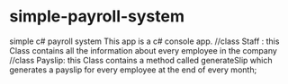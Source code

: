 # simple-payroll-system
simple c# payroll system
This app is a c# console app. 
//class Staff : this Class contains all the information about every employee in the company
//class Payslip: this Class contains a method called generateSlip which generates a payslip 
for every employee at the end of every month;

